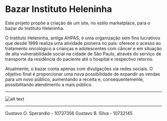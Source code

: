 # Bazar Instituto Heleninha

Este projeto propõe a criação de um site, no estilo marketplace, para o bazar do Instituto Heleninha. 

O Instituto Heleninha, antiga AHPAS, é uma organização sem fins lucrativos que desde 1999 realiza uma atividade pioneira no país: oferece o acesso ao tratamento oncológico a crianças e adolescentes com câncer e em situação de alta vulnerabilidade social na cidade de São Paulo, através do serviço de transporte da residência do paciente até o hospital e respectivo retorno.

Atualmente, o bazar conta apenas com divulgações via redes sociais. O objetivo final é proporcionar uma nova possibilidade de expandir as vendas para um novo público, aumentando a receita e, consequentemente, possibilitando atendimento a mais público.

---------

![alt text](http://url/to/Wireframe.jpeg)

---------

Gustavo O. Sperandio - 10737356
Gustavo B. Silva - 10732145
